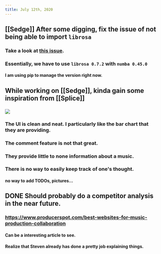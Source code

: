 ```yaml
---
title: July 12th, 2020
---
```


## [[Sedge]] After some digging, fix the issue of not being able to import `librosa`
### Take a look at [this issue](https://github.com/librosa/librosa/issues/1160).

### Essentially, we have to use `librosa 0.7.2` with `numba 0.45.0`
#### I am using pip to manage the version right now.

## While working on [[Sedge]], kinda gain some inspiration from [[Splice]]
### ![](https://firebasestorage.googleapis.com/v0/b/firescript-577a2.appspot.com/o/imgs%2Fapp%2Fjialin-wu-roam%2FL4lAuIHQZJ.png?alt=media&token=130c5f13-2f9c-4472-8d05-15896d044f70)

### The UI is clean and neat. I particularly like the bar chart that they are providing.

### The comment feature is not that great.

### They provide little to none information about a music.

### There is no way to easily keep track of one's thought.
#### no way to add TODOs, pictures...

## DONE Should probably do a competitor analysis in the near future.
### https://www.producerspot.com/best-websites-for-music-production-collaboration
#### Can be a interesting article to see.

#### Realize that Steven already has done a pretty job explaining things.
